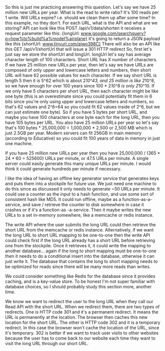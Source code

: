 So this is just me practicing answering this question.
Let's say we have 25 million new URLs per year.
What is the read to write ratio? It's 100 reads per 1 write.
Will URLs expire? i.e. should we clean them up after some time? In this example, no they don't.
For each URL, what is the API and what are we storing?
API can look like this
POST /api/v1/data/shorten
it receives a request parameter like this: {longUrl: www.google.com/searchquery?p=how%to%build%a%model%airplane}
it's going to return a JSON payload like this {shortUrl: www.tinyurl.com/ajwo398C}
There will also be an API like this
GET /api/v1/shortUrl
that will issue a 301 HTTP redirect
So, first let's just say we store the shortUrl and longUrl.
longUrl let's say has average character length of 100 characters. Short URL has X number of characters.
If we have 25 million new URLs per year, then let's say we have URLs are composed of only upper and lowercase letters
and numbers, then short URL will have 62 possible values for each character. If we say short URL is length 5 then
it is 5^62 which is about 2*10^43, and 25 million is like 2*10^8, so we have enough for over 100 years since 100 * 2*10^8
is only 2*10^10.
If we only have 5 characters per short URL, then each character might be like one byte (this is an overestimate since
you could potentially fit them in 6 bits since you're only using upper and lowercase letters and numbers, so that's
62 values and 2^6=64 so you could fit 62 values inside of 2^6, but we can just estimate one byte). So if you have 5
bytes per short URL, and maybe you have 100 characters at one byte each for the long URL, then you have 105 bytes per
URL. You also have 25 million URLs per year so let's say that's 100 bytes * 25,000,000 = 1,000,000 * 2,500 or 2,500 MB
which is just 2.5GB per year. Modern servers can fit 256GB in main memory (according to Educative) so you could fit
100 years of data in memory in just one machine.

If you have 25 million new URLs per year then you have 25,000,000 / (365 * 24 * 60 = 525600) URLs per minute, or 47.5 URLs
per minute. A single server could easily generate this many unique URLs per minute. I would think it could generate hundreds
per minute if necessary.

I like the idea of having an offline key generator service that generates keys and puts them into a stockpile for future
use. We just need one machine to do this since as discussed it only needs to generate ~50 URLs per minute. It could
use a counter as the input to a hash function, and use some sort of consistent hash like MD5. It could run offline, maybe
as a function-as-a-service, and save / retrieve the counter to disk somewhere in case it crashes or if it's a function-as
-a-service. Then it maybe writes the new URLs to a set in-memory somewhere, like a memcache or redis instance.

The write API where the user submits the long URL could then retrieve the short URL from the memcache or redis instance. Alternatively,
if we want the long URL to short URL mapping to be one-to-one then the write API could check first if the long URL already
has a short URL before retrieving one from the stockpile. Once it retrieves it, it could write the mapping to another
database... again if the long to short mapping must be one-to-one then it needs to do a conditional insert into the database,
otherwise it can just write it. The database that contains the long to short mapping needs to be optimized for reads
since there will be many more reads than writes.

We could consider something like Redis for the database since it provides caching, and is a key-value store. To be honest
I'm not super familiar with database choices, so I should probably study this section more, another time.

We know we want to redirect the user to the long URL when they call our Read API with the short URL. When we redirect
them, there are two types of redirects. One is HTTP code 301 and it's a permanent redirect. It means the URL is permanently
at the location. The browser then caches this new location for the short URL. The other is HTTP code 302 and it is a temporary
redirect. In this case the browser won't cache the location of the URL, since it's temporary. 302 is better if we want
to track user visits to other websites because the user has to come back to our website each time they want to visit
the long URL through our short URL.